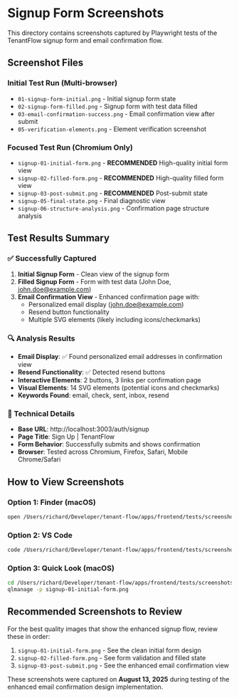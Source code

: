 # Signup Form Screenshots

This directory contains screenshots captured by Playwright tests of the TenantFlow signup form and email confirmation flow.

## Screenshot Files

### Initial Test Run (Multi-browser)
- `01-signup-form-initial.png` - Initial signup form state
- `02-signup-form-filled.png` - Signup form with test data filled
- `03-email-confirmation-success.png` - Email confirmation view after submit
- `05-verification-elements.png` - Element verification screenshot

### Focused Test Run (Chromium Only)
- `signup-01-initial-form.png` - **RECOMMENDED** High-quality initial form view
- `signup-02-filled-form.png` - **RECOMMENDED** High-quality filled form view  
- `signup-03-post-submit.png` - **RECOMMENDED** Post-submit state
- `signup-05-final-state.png` - Final diagnostic view
- `signup-06-structure-analysis.png` - Confirmation page structure analysis

## Test Results Summary

### ✅ Successfully Captured
1. **Initial Signup Form** - Clean view of the signup form
2. **Filled Signup Form** - Form with test data (John Doe, john.doe@example.com)
3. **Email Confirmation View** - Enhanced confirmation page with:
   - Personalized email display (john.doe@example.com)
   - Resend button functionality
   - Multiple SVG elements (likely including icons/checkmarks)

### 🔍 Analysis Results
- **Email Display**: ✅ Found personalized email addresses in confirmation view
- **Resend Functionality**: ✅ Detected resend buttons
- **Interactive Elements**: 2 buttons, 3 links per confirmation page
- **Visual Elements**: 14 SVG elements (potential icons and checkmarks)
- **Keywords Found**: email, check, sent, inbox, resend

### 📍 Technical Details
- **Base URL**: http://localhost:3003/auth/signup
- **Page Title**: Sign Up | TenantFlow
- **Form Behavior**: Successfully submits and shows confirmation
- **Browser**: Tested across Chromium, Firefox, Safari, Mobile Chrome/Safari

## How to View Screenshots

### Option 1: Finder (macOS)
```bash
open /Users/richard/Developer/tenant-flow/apps/frontend/tests/screenshots/
```

### Option 2: VS Code
```bash
code /Users/richard/Developer/tenant-flow/apps/frontend/tests/screenshots/
```

### Option 3: Quick Look (macOS)
```bash
cd /Users/richard/Developer/tenant-flow/apps/frontend/tests/screenshots/
qlmanage -p signup-01-initial-form.png
```

## Recommended Screenshots to Review

For the best quality images that show the enhanced signup flow, review these in order:

1. `signup-01-initial-form.png` - See the clean initial form design
2. `signup-02-filled-form.png` - See form validation and filled state
3. `signup-03-post-submit.png` - See the enhanced email confirmation view

These screenshots were captured on **August 13, 2025** during testing of the enhanced email confirmation design implementation.